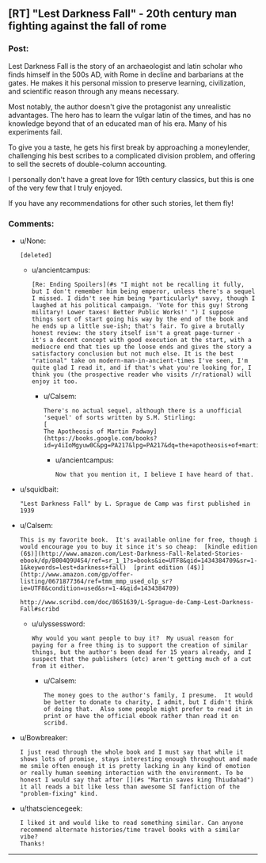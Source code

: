 ## [RT] "Lest Darkness Fall" - 20th century man fighting against the fall of rome

### Post:

Lest Darkness Fall is the story of an archaeologist and latin scholar who finds himself in the 500s AD, with Rome in decline and barbarians at the gates. He makes it his personal mission to preserve learning, civilization, and scientific reason through any means necessary.

Most notably, the author doesn't give the protagonist any unrealistic advantages. The hero has to learn the vulgar latin of the times, and has no knowledge beyond that of an educated man of his era. Many of his experiments fail.

To give you a taste, he gets his first break by approaching a moneylender, challenging his best scribes to a complicated division problem, and offering to sell the secrets of double-column accounting.

I personally don't have a great love for 19th century classics, but this is one of the very few that I truly enjoyed.

If you have any recommendations for other such stories, let them fly!

### Comments:

- u/None:
  ```
  [deleted]
  ```

  - u/ancientcampus:
    ```
    [Re: Ending Spoilers](#s "I might not be recalling it fully, but I don't remember him being emperor, unless there's a sequel I missed. I didn't see him being *particularly* savvy, though I laughed at his political campaign. 'Vote for this guy! Strong military! Lower taxes! Better Public Works!' ") I suppose things sort of start going his way by the end of the book and he ends up a little sue-ish; that's fair. To give a brutally honest review: the story itself isn't a great page-turner - it's a decent concept with good execution at the start, with a mediocre end that ties up the loose ends and gives the story a satisfactory conclusion but not much else. It is the best "rational" take on modern-man-in-ancient-times I've seen, I'm quite glad I read it, and if that's what you're looking for, I think you (the prospective reader who visits /r/rational) will enjoy it too.
    ```

    - u/Calsem:
      ```
      There's no actual sequel, although there is a unofficial 'sequel' of sorts written by S.M. Stirling:
      [
      The Apotheosis of Martin Padway](https://books.google.com/books?id=y4iIoMgyuw0C&pg=PA217&lpg=PA217&dq=the+apotheosis+of+martin+padway&source=bl&ots=IjarIAeHtd&sig=mZhb7Y0FuP0TOwTGwFhQ8NJOoFg&hl=en&sa=X&ei=v42BVbKvA8WngwS7uoCoBQ&ved=0CDMQ6AEwBDgK#v=onepage&q&f=false)
      ```

      - u/ancientcampus:
        ```
        Now that you mention it, I believe I have heard of that.
        ```

- u/squidbait:
  ```
  "Lest Darkness Fall" by L. Sprague de Camp was first published in 1939
  ```

- u/Calsem:
  ```
  This is my favorite book.  It's available online for free, though i would encourage you to buy it since it's so cheap:  [kindle edition (6$)](http://www.amazon.com/Lest-Darkness-Fall-Related-Stories-ebook/dp/B004Q9U4S4/ref=sr_1_1?s=books&ie=UTF8&qid=1434384709&sr=1-1&keywords=lest+darkness+fall)  [print edition (4$)](http://www.amazon.com/gp/offer-listing/0671877364/ref=tmm_mmp_used_olp_sr?ie=UTF8&condition=used&sr=1-4&qid=1434384709)

  http://www.scribd.com/doc/8651639/L-Sprague-de-Camp-Lest-Darkness-Fall#scribd
  ```

  - u/ulyssessword:
    ```
    Why would you want people to buy it?  My usual reason for paying for a free thing is to support the creation of similar things, but the author's been dead for 15 years already, and I suspect that the publishers (etc) aren't getting much of a cut from it either.
    ```

    - u/Calsem:
      ```
      The money goes to the author's family, I presume.  It would be better to donate to charity, I admit, but I didn't think of doing that.  Also some people might prefer to read it in print or have the official ebook rather than read it on scribd.
      ```

- u/Bowbreaker:
  ```
  I just read through the whole book and I must say that while it shows lots of promise, stays interesting enough throughout and made me smile often enough it is pretty lacking in any kind of emotion or really human seeming interaction with the environment. To be honest I would say that after [](#s "Martin saves king Thiudahad") it all reads a bit like less than awesome SI fanfiction of the "problem-fixing" kind.
  ```

- u/thatsciencegeek:
  ```
  I liked it and would like to read something similar. Can anyone recommend alternate histories/time travel books with a similar vibe? 
  Thanks!
  ```

---

